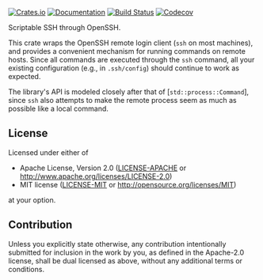[![Crates.io](https://img.shields.io/crates/v/openssh.svg)](https://crates.io/crates/openssh)
[![Documentation](https://docs.rs/openssh/badge.svg)](https://docs.rs/openssh/)
[![Build Status](https://dev.azure.com/jonhoo/jonhoo/_apis/build/status/openssh?branchName=master)](https://dev.azure.com/jonhoo/jonhoo/_build/latest?definitionId=23&branchName=master)
[![Codecov](https://codecov.io/github/jonhoo/openssh-rs/coverage.svg?branch=master)](https://codecov.io/gh/jonhoo/openssh-rs)

Scriptable SSH through OpenSSH.

This crate wraps the OpenSSH remote login client (`ssh` on most machines), and provides
a convenient mechanism for running commands on remote hosts. Since all commands are executed
through the `ssh` command, all your existing configuration (e.g., in `.ssh/config`) should
continue to work as expected.

The library's API is modeled closely after that of [`std::process::Command`], since `ssh` also
attempts to make the remote process seem as much as possible like a local command.

## License

Licensed under either of

 * Apache License, Version 2.0
   ([LICENSE-APACHE](LICENSE-APACHE) or http://www.apache.org/licenses/LICENSE-2.0)
 * MIT license
   ([LICENSE-MIT](LICENSE-MIT) or http://opensource.org/licenses/MIT)

at your option.

## Contribution

Unless you explicitly state otherwise, any contribution intentionally submitted
for inclusion in the work by you, as defined in the Apache-2.0 license, shall be
dual licensed as above, without any additional terms or conditions.
